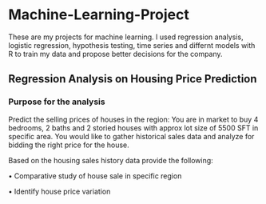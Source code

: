
# Machine-Learning-Project
These are my projects for machine learning. I used regression analysis, logistic regression, hypothesis testing, time series and differnt models with R to train my data and propose better decisions for the company.

## Regression Analysis on Housing Price Prediction
### Purpose for the analysis
Predict the selling prices of houses in the region:
You are in market to buy 4 bedrooms, 2 baths and 2 storied houses with approx lot size of 5500 SFT in specific area. You would like to gather historical sales data and analyze for bidding the right price for the house.

Based on the housing sales history data provide the following:

• Comparative study of house sale in specific region

• Identify house price variation
